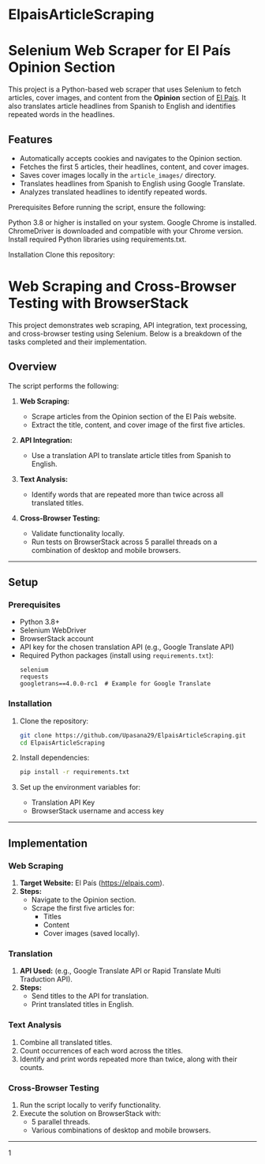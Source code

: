 # ElpaisArticleScraping

# Selenium Web Scraper for El País Opinion Section

This project is a Python-based web scraper that uses Selenium to fetch articles, cover images, and content from the **Opinion** section of [El País](https://elpais.com/). It also translates article headlines from Spanish to English and identifies repeated words in the headlines.

## Features

- Automatically accepts cookies and navigates to the Opinion section.
- Fetches the first 5 articles, their headlines, content, and cover images.
- Saves cover images locally in the `article_images/` directory.
- Translates headlines from Spanish to English using Google Translate.
- Analyzes translated headlines to identify repeated words.

Prerequisites
Before running the script, ensure the following:

Python 3.8 or higher is installed on your system.
Google Chrome is installed.
ChromeDriver is downloaded and compatible with your Chrome version.
Install required Python libraries using requirements.txt.

Installation
Clone this repository:

# Web Scraping and Cross-Browser Testing with BrowserStack

This project demonstrates web scraping, API integration, text processing, and cross-browser testing using Selenium. Below is a breakdown of the tasks completed and their implementation.

## Overview
The script performs the following:

1. **Web Scraping:**
   - Scrape articles from the Opinion section of the El País website.
   - Extract the title, content, and cover image of the first five articles.

2. **API Integration:**
   - Use a translation API to translate article titles from Spanish to English.

3. **Text Analysis:**
   - Identify words that are repeated more than twice across all translated titles.

4. **Cross-Browser Testing:**
   - Validate functionality locally.
   - Run tests on BrowserStack across 5 parallel threads on a combination of desktop and mobile browsers.

---

## Setup
### Prerequisites
- Python 3.8+
- Selenium WebDriver
- BrowserStack account
- API key for the chosen translation API (e.g., Google Translate API)
- Required Python packages (install using `requirements.txt`):
  ```plaintext
  selenium
  requests
  googletrans==4.0.0-rc1  # Example for Google Translate
  ````

### Installation
1. Clone the repository:
   ```bash
   git clone https://github.com/Upasana29/ElpaisArticleScraping.git
   cd ElpaisArticleScraping
   ```
2. Install dependencies:
   ```bash
   pip install -r requirements.txt
   ```

3. Set up the environment variables for:
   - Translation API Key
   - BrowserStack username and access key

---

## Implementation
### Web Scraping
1. **Target Website:** El País (https://elpais.com).
2. **Steps:**
   - Navigate to the Opinion section.
   - Scrape the first five articles for:
     - Titles
     - Content
     - Cover images (saved locally).

### Translation
1. **API Used:** (e.g., Google Translate API or Rapid Translate Multi Traduction API).
2. **Steps:**
   - Send titles to the API for translation.
   - Print translated titles in English.

### Text Analysis
1. Combine all translated titles.
2. Count occurrences of each word across the titles.
3. Identify and print words repeated more than twice, along with their counts.

### Cross-Browser Testing
1. Run the script locally to verify functionality.
2. Execute the solution on BrowserStack with:
   - 5 parallel threads.
   - Various combinations of desktop and mobile browsers.

---














1
